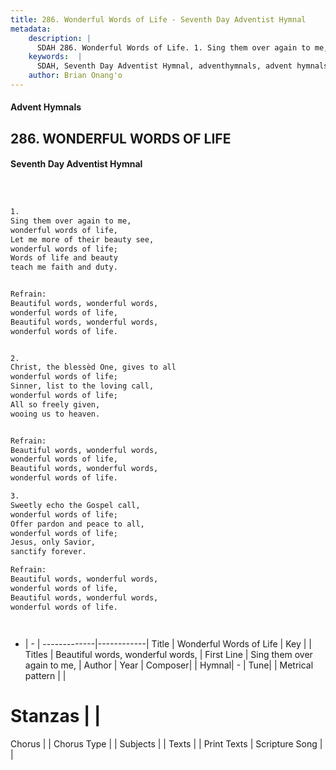 ```yaml
---
title: 286. Wonderful Words of Life - Seventh Day Adventist Hymnal
metadata:
    description: |
      SDAH 286. Wonderful Words of Life. 1. Sing them over again to me, wonderful words of life, Let me more of their beauty see, wonderful words of life; Words of life and beauty teach me faith and duty. 
    keywords:  |
      SDAH, Seventh Day Adventist Hymnal, adventhymnals, advent hymnals, Wonderful Words of Life, Sing them over again to me, ,Beautiful words, wonderful words,
    author: Brian Onang'o
---
```


#### Advent Hymnals
## 286. WONDERFUL WORDS OF LIFE
#### Seventh Day Adventist Hymnal

```txt



1.
Sing them over again to me,
wonderful words of life,
Let me more of their beauty see,
wonderful words of life;
Words of life and beauty
teach me faith and duty.


Refrain:
Beautiful words, wonderful words,
wonderful words of life,
Beautiful words, wonderful words,
wonderful words of life.


2.
Christ, the blessèd One, gives to all
wonderful words of life;
Sinner, list to the loving call,
wonderful words of life;
All so freely given,
wooing us to heaven.


Refrain:
Beautiful words, wonderful words,
wonderful words of life,
Beautiful words, wonderful words,
wonderful words of life.

3.
Sweetly echo the Gospel call,
wonderful words of life;
Offer pardon and peace to all,
wonderful words of life;
Jesus, only Savior,
sanctify forever.

Refrain:
Beautiful words, wonderful words,
wonderful words of life,
Beautiful words, wonderful words,
wonderful words of life.




```

- |   -  |
-------------|------------|
Title | Wonderful Words of Life |
Key |  |
Titles | Beautiful words, wonderful words, |
First Line | Sing them over again to me, |
Author | 
Year | 
Composer|  |
Hymnal|  - |
Tune|  |
Metrical pattern | |
# Stanzas |  |
Chorus |  |
Chorus Type |  |
Subjects |  |
Texts |  |
Print Texts | 
Scripture Song |  |
  
